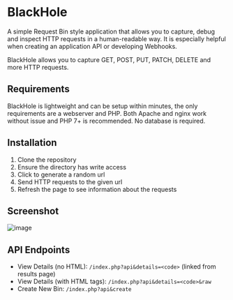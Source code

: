 # BlackHole
A simple Request Bin style application that allows you to capture, debug and inspect HTTP requests in a human-readable way. It is especially helpful when creating an application API or developing Webhooks.

BlackHole allows you to capture GET, POST, PUT, PATCH, DELETE and more HTTP requests.

## Requirements
BlackHole is lightweight and can be setup within minutes, the only requirements are a webserver and PHP. Both Apache and nginx work without issue and PHP 7+ is recommended. No database is required.

## Installation
1. Clone the repository
1. Ensure the directory has write access
1. Click to generate a random url
1. Send HTTP requests to the given url
1. Refresh the page to see information about the requests

## Screenshot
![image](https://user-images.githubusercontent.com/7994724/183115278-518653c4-5336-4c24-853e-95dab4b6321d.png)

## API Endpoints
* View Details (no HTML): `/index.php?api&details=<code>` (linked from results page)
* View Details (with HTML tags): `/index.php?api&details=<code>&raw`
* Create New Bin: `/index.php?api&create`
